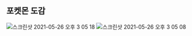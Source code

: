 ## 포켓몬 도감

![스크린샷 2021-05-26 오후 3 05 18](https://user-images.githubusercontent.com/61695175/119610255-e59fd980-be33-11eb-9209-c0107da5341c.png)
![스크린샷 2021-05-26 오후 3 05 08](https://user-images.githubusercontent.com/61695175/119610246-e20c5280-be33-11eb-950e-f75eb7ad0365.png)

